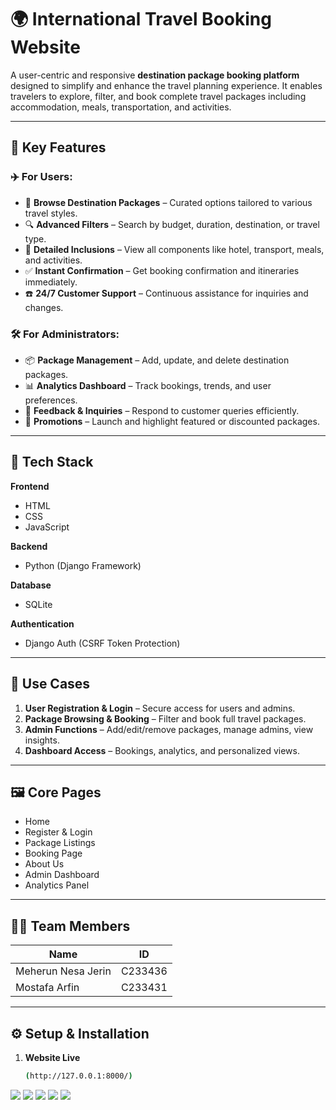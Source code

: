 ﻿# 🌍 International Travel Booking Website

A user-centric and responsive **destination package booking platform** designed to simplify and enhance the travel planning experience. It enables travelers to explore, filter, and book complete travel packages including accommodation, meals, transportation, and activities.

---

## 🚀 Key Features

### ✈️ For Users:
- 🧳 **Browse Destination Packages** – Curated options tailored to various travel styles.
- 🔍 **Advanced Filters** – Search by budget, duration, destination, or travel type.
- 📄 **Detailed Inclusions** – View all components like hotel, transport, meals, and activities.
- ✅ **Instant Confirmation** – Get booking confirmation and itineraries immediately.
- ☎️ **24/7 Customer Support** – Continuous assistance for inquiries and changes.

### 🛠️ For Administrators:
- 📦 **Package Management** – Add, update, and delete destination packages.
- 📊 **Analytics Dashboard** – Track bookings, trends, and user preferences.
- 💬 **Feedback & Inquiries** – Respond to customer queries efficiently.
- 🎯 **Promotions** – Launch and highlight featured or discounted packages.

---

## 🧰 Tech Stack

**Frontend**  
- HTML  
- CSS  
- JavaScript  

**Backend**  
- Python (Django Framework)

**Database**  
- SQLite  

**Authentication**  
- Django Auth (CSRF Token Protection)

---

## 🧭 Use Cases

1. **User Registration & Login** – Secure access for users and admins.
2. **Package Browsing & Booking** – Filter and book full travel packages.
3. **Admin Functions** – Add/edit/remove packages, manage admins, view insights.
4. **Dashboard Access** – Bookings, analytics, and personalized views.

---

## 🖼️ Core Pages

- Home  
- Register & Login  
- Package Listings  
- Booking Page  
- About Us  
- Admin Dashboard  
- Analytics Panel  

---

## 👩‍💻 Team Members

| Name                | ID       |
|---------------------|----------|
| Meherun Nesa Jerin  | C233436  |
| Mostafa Arfin       | C233431  |


---

## ⚙️ Setup & Installation

1. **Website Live**
   ```bash
   (http://127.0.0.1:8000/)


![](images/1.jpg)
![](images/2.jpg)
![](images/3.jpg)
![](images/4.jpg)
![](images/5.jpg)